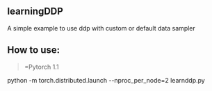 ## learningDDP
A simple example to use ddp with custom or default data sampler

## How to use:

>=Pytorch 1.1

python -m torch.distributed.launch --nproc_per_node=2 learnddp.py
